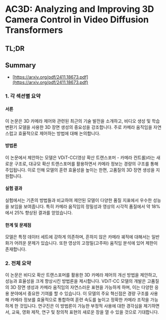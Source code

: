 # AC3D: Analyzing and Improving 3D Camera Control in Video Diffusion Transformers
## TL;DR
## Summary
- [https://arxiv.org/pdf/2411.18673.pdf](https://arxiv.org/pdf/2411.18673.pdf)

### 1. 각 섹션별 요약

#### 서론
이 논문은 3D 카메라 제어와 관련된 최근의 기술 발전을 소개하고, 비디오 생성 및 학습 변환기 모델을 사용한 3D 장면 생성의 중요성을 강조합니다. 주로 카메라 움직임을 자연스럽고 효율적으로 제어하는 방법에 대해 논의합니다.

#### 방법론
이 논문에서 제안하는 모델은 VDiT-CC(영상 확산 트랜스포머 - 카메라 컨트롤)라는 새로운 구조로, 대규모 확산 트랜스포머를 활용하면서 카메라 정보는 경량의 구조를 통해 주입됩니다. 이로 인해 모델의 훈련 효율성을 높이는 한편, 고품질의 3D 장면 생성을 지원합니다.

#### 실험 결과
실험에서는 기존의 방법들과 비교하여 제안된 모델이 다양한 품질 지표에서 우수한 성능을 보임을 보여줍니다. 특히 카메라 움직임의 정밀성과 영상의 시각적 품질에서 약 18%에서 25% 향상된 결과를 얻었습니다.

#### 한계 및 문제점
모델은 특정 데이터 세트에 강하게 의존하며, 흔하지 않은 카메라 궤적에 대해서는 일반화가 어려운 문제가 있습니다. 또한 영상의 고정밀(고주파) 움직임 분석에 있어 제한이 존재합니다.

### 2. 전체 요약
이 논문은 비디오 확산 트랜스포머를 활용한 3D 카메라 제어의 개선 방법을 제안하고, 성능과 효율성을 크게 향상시킨 방법론을 제시합니다. VDiT-CC 모델의 개발은 고품질의 3D 장면 생성과 카메라 움직임의 자연스러운 표현을 가능하게 하며, 이는 다양한 응용 분야에서 중요한 기여를 할 수 있습니다. 이 모델의 주요 혁신점은 경량 구조를 사용해 카메라 정보를 효율적으로 통합하여 훈련 속도를 높이고 정확한 카메라 조작을 가능하게 한 것입니다. 연구진은 이 방법론이 가능한 부정적 사용에 대한 경각심을 제기하면서, 교육, 영화 제작, 연구 및 창의적 표현의 새로운 장을 열 수 있을 것으로 기대합니다.